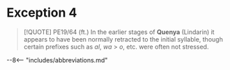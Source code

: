 # Exception 4

>[!QUOTE] PE19/64 (ft.)
>In the earlier stages of **Quenya** (Lindarin) it appears to have been normally retracted to the initial syllable, though certain prefixes such as *al*, *wa* > *o*, etc. were often not stressed.

--8<-- "includes/abbreviations.md"